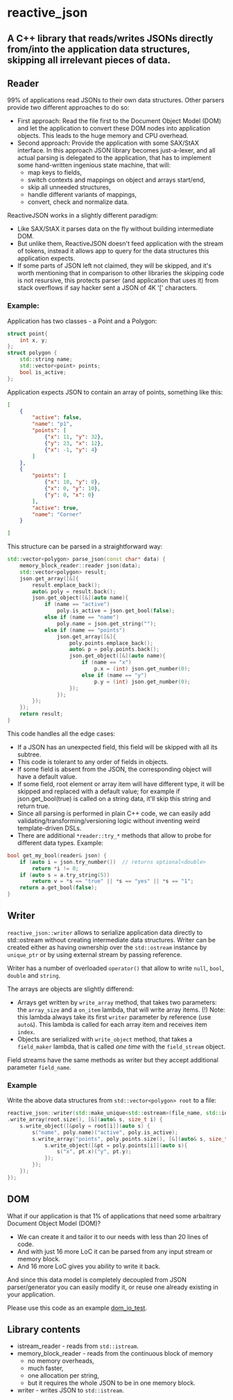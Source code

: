 # reactive_json
## A C++ library that reads/writes JSONs directly from/into the application data structures, skipping all irrelevant pieces of data.

## Reader

99% of applications read JSONs to their own data structures. Other parsers provide two different approaches to do so:

* First approach: Read the file first to the Document Object Model (DOM) and let the application to convert these DOM nodes into application objects. This leads to the huge memory and CPU overhead.
* Second approach: Provide the application with some SAX/StAX interface. In this approach JSON library becomes just-a-lexer, and all actual parsing is delegated to the application, that has to implement some hand-written ingenious state machine, that will:
  * map keys to fields,
  * switch contexts and mappings on object and arrays start/end,
  * skip all unneeded structures,
  * handle different variants of mappings,
  * convert, check and normalize data.

ReactiveJSON works in a slightly different paradigm:
* Like SAX/StAX it parses data on the fly without building intermediate DOM.
* But unlike them, ReactiveJSON doesn't feed application with the stream of tokens, instead it allows app to query for the data structures this application expects.
* If some parts of JSON left not claimed, they will be skipped, and it's worth mentioning that in comparison to other libraries the skipping code is not resursive, this protects parser (and application that uses it) from stack overflows if say hacker sent a JSON of 4K '[' characters.

### Example:

Application has two classes - a Point and a Polygon:

```C++
struct point{
    int x, y;
};
struct polygon {
    std::string name;
    std::vector<point> points;
    bool is_active;
};
```

Application expects JSON to contain an array of points, something like this:

```JSON
[
    {
        "active": false,
        "name": "p1",
        "points": [
            {"x": 11, "y": 32},
            {"y": 23, "x": 12},
            {"x": -1, "y": 4}
        ]
    },
    {
        "points": [
            {"x": 10, "y": 0},
            {"x": 0, "y": 10},
            {"y": 0, "x": 0}
        ],
        "active": true,
        "name": "Corner"
    }

]
```

This structure can be parsed in a straightforward way:

```C++
std::vector<polygon> parse_json(const char* data) {
    memory_block_reader::reader json(data);
    std::vector<polygon> result;
    json.get_array([&]{
        result.emplace_back();
        auto& poly = result.back();
        json.get_object([&](auto name){
            if (name == "active")
                poly.is_active = json.get_bool(false);
            else if (name == "name")
                poly.name = json.get_string("");
            else if (name == "points")
                json.get_array([&]{
                    poly.points.emplace_back();
                    auto& p = poly.points.back();
                    json.get_object([&](auto name){
                        if (name == "x")
                            p.x = (int) json.get_number(0);
                        else if (name == "y")
                            p.y = (int) json.get_number(0);
                    });
                });
        });
    });
    return result;
}
```

This code handles all the edge cases:
* If a JSON has an unexpected field, this field will be skipped with all its subtree.
* This code is tolerant to any order of fields in objects.
* If some field is absent from the JSON, the corresponding object will have a default value.
* If some field, root element or array item will have different type, it will be skipped and replaced with a default value; for example if json.get_bool(true) is called on a string data, it'll skip this string and return true.
* Since all parsing is performed in plain C++ code, we can easily add validating/transforming/versioning logic without inventing weird template-driven DSLs.
* There are additional `*reader::try_*` methods that allow to probe for different data types. Example:

```C++
bool get_my_bool(reader& json) {
    if (auto i = json.try_number())  // returns optional<double>
        return *i != 0;
    if (auto s = a.try_string(5))
        return v = *s == "true" || *s == "yes" || *s == "1";
    return a.get_bool(false);
}
```

## Writer

`reactive_json::writer` allows to serialize application data directly to std::ostream without creating intermediate data structures.
Writer can be created either as having ownership over the `std::ostream` instance by `unique_ptr` or by using external stream by passing reference.

Writer has a number of overloaded `operator()` that allow to write `null`, `bool`, `double` and `string`.

The arrays are objects are slightly differend:
* Arrays get written by `write_array` method, that takes two parameters: the `array_size` and a `on_item` lambda, that will write array items. (!) Note: this lambda always take its first `writer` parameter by reference (use `auto&`). This lambda is called for each array item and receives item `index`.
* Objects are serialized with `write_object` method, that takes a `field_maker` lambda, that is called _one time_ with the `field_stream` object.

Field streams have the same methods as writer but they accept additional parameter `field_name`.

### Example

Write the above data structures from `std::vector<polygon> root` to a file:

```C++
reactive_json::writer(std::make_unique<std::ostream>(file_name, std::ios::binary))
.write_array(root.size(), [&](auto& s, size_t i) {
    s.write_object([&poly = root[i]](auto s) {
        s("name", poly.name)("active", poly.is_active);
        s.write_array("points", poly.points.size(), [&](auto& s, size_t i) {
            s.write_object([&pt = poly.points[i]](auto s){
                s("x", pt.x)("y", pt.y);
            });
        });
    });
});
```

## DOM

What if our application is that 1% of applications that need some arbaitrary Document Object Model (DOM)?

* We can create it and tailor it to our needs with less than 20 lines of code.
* And with just 16 more LoC it can be parsed from any input stream or memory block.
* And 16 more LoC gives you ability to write it back.

And since this data model is completely decoupled from JSON parser/generator you can easily modify it,
or reuse one already existing in your application.

Please use this code as an example [dom_io_test](https://github.com/karol11/reactive_json/tree/main/tests/dom_io_test.cpp).

## Library contents
* istream_reader - reads from `std::istream`.
* memory_block_reader - reads from the continuous block of memory
  * no memory overheads,
  * much faster,
  * one allocation per string,
  * but it requires the whole JSON to be in one memory block.
* writer - writes JSON to `std::istream`.
